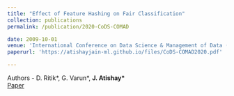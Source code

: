 ```yaml
---
title: "Effect of Feature Hashing on Fair Classification"
collection: publications
permalink: /publication/2020-CoDS-COMAD

date: 2009-10-01
venue: 'International Conference on Data Science & Management of Data (CODS-COMAD) <br/>Young Researcher’s Symposium, Hyderbad, January 2020'
paperurl: 'https://atishayjain-ml.github.io/files/CoDS-COMAD2020.pdf'

---
```

Authors - D. Ritik*, G. Varun*, <strong>J. Atishay*</strong><br/>
[Paper](https://atishayjain-ml.github.io/files/CoDS-COMAD2020.pdf)

